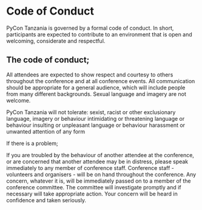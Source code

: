 # Code of Conduct

PyCon Tanzania is governed by a formal code of conduct. In short, participants are expected to contribute to an environment that is open and welcoming, considerate and respectful.

## The code of conduct;

All attendees are expected to show respect and courtesy to others throughout the conference and at all conference events.
All communication should be appropriate for a general audience, which will include people from many different backgrounds.
Sexual language and imagery are not welcome.

PyCon Tanzania will not tolerate:
    sexist, racist or other exclusionary language, imagery or behaviour
    intimidating or threatening language or behaviour
    insulting or unpleasant language or behaviour
    harassment or unwanted attention of any form

If there is a problem;

If you are troubled by the behaviour of another attendee at the conference, or are concerned that another attendee may be in distress, please speak immediately to any member of conference staff.
Conference staff - volunteers and organisers - will be on hand throughout the conference. Any concern, whatever it is, will be immediately passed on to a member of the conference committee.
The committee will investigate promptly and if necessary will take appropriate action. 
Your concern will be heard in confidence and taken seriously.
